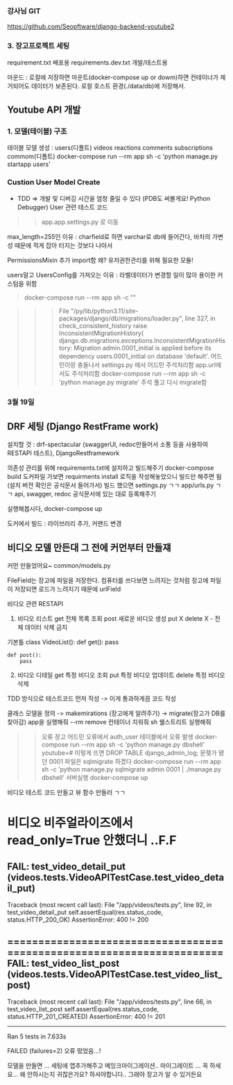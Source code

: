 ### 강사님 GIT
https://github.com/Seopftware/django-backend-youtube2

### 3. 장고프로젝트 세팅

requirement.txt 배포용
requirements.dev.txt 개발/테스트용


마운드 : 로컬에 저장하면 마운트(docker-compose up or dowm)하면 
    컨테이너가 제거되어도 데이터가 보존된다. 로컬 호스트 환경(./data/db)에 저장해서.


## Youtube API 개발

### 1. 모델(테이블) 구조

테이블 모델 생성 : users(디폴트) videos reactions comments subscriptions commom(디폴트)
docker-compose run --rm app sh -c 'python manage.py startapp users'


### Custion User Model Create
- TDD => 개발 및 디버깅 시간을 엄청 줄일 수 있다 (PDB도 써볼게요! Python Debugger)
    User 관련 테스트 코드

>>app.app.settings.py 로 이동

max_length=255인 이유 : charfield로 하면 varchar로 db에 들어간다, 바차의 가변성 때문에 적게 잡아 터지는 것보다 나아서


PermissionsMixin 추가 import함 왜? 유저권한관리를 위해 필요한 모듈!


users말고 UsersConfig를 가져오는 이유 : 라벨데이터가 변경할 일이 많아 용이한 커스텀을 위함

> docker-compose run --rm app sh -c ""


>>>   File "/py/lib/python3.11/site-packages/django/db/migrations/loader.py", line 327, in check_consistent_history
    raise InconsistentMigrationHistory(
django.db.migrations.exceptions.InconsistentMigrationHistory: Migration admin.0001_initial is applied before its dependency users.0001_initial on database 'default'.
어드민이랑 충돌나서 settings.py 에서 어드민 주석처리함 app.url에서도 주석처리함
docker-compose run --rm app sh -c 'python manage.py migrate'
주석 풀고 다시 migrate함

### 3월 19일
## DRF 세팅 (Django RestFrame work)
설치할 것 : drf-spectacular (swaggerUI, redoc만들어서 소통 등을 사용하여 RESTAPI 테스트), DjangoRestframework

의존성 관리를 위해 requirements.txt에 설치하고 빌드해주기
docker-compose build
도커파일 가보면 requirments install 로직을 작성해놓았으니 빌드만 해주면 됨
(설치 버전 확인은 공식문서 들어가서)
빌드 했으면 settings.py ㄱㄱ app/urls.py ㄱㄱ api, swagger, redoc 공식문서에 있는 대로 등록해주기

실행해봅시다, docker-compose up

도커에서 빌드 : 라이브러리 추가, 커맨드 변경



## 비디오 모델 만든대 그 전에 커먼부터 만들쟤

커먼 만들었어요~ common/models.py

FileField는 장고에 파일을 저장한다.
컴퓨터를 쓰다보면 느려지는 것처럼 장고에 파일이 저장되면 로드가 느려지기 때문에 urlField


비디오 관련 RESTAPI
1. 비디오 리스트
get 전체 목록 조회
post 새로운 비디오 생성
put X
delete X - 전체 데이터 삭제 금지

기본틀 
class VideoList():
    def get():
        pass

    def post():
        pass


2. 비디오 디테일
get 특정 비디오 조회
put 특정 비디오 업데이트
delete 특정 비디오 삭제

TDD 방식으로 테스트코드 먼저 작성 -> 이게 통과하게끔 코드 작성

클래스 모델을 정의 -> makemirations (장고에게 알려주기) -> migrate(장고가 DB를 찾아감)
app을 실행해줘 --rm remove 컨테이너 지워줘 sh 쉘스트리트 실행해줘


>> 오류
장고 어드민 오류에서 auth_user 테이블에서 오류 발생
docker-compose run --rm app sh -c 'python manage.py dbshell'
youtube=# 이렇게 뜨면 DROP TABLE django_admin_log;
문젲가 됐던 0001 파일은 sqlmigrate 하겠다
docker-compose run --rm app sh -c 'python manage.py sqlmigrate admin 0001 | ./manage.py dbshell'
서버실행 docker-compose up


비디오 테스트 코드 만들고 뷰 함수 만들러 ㄱㄱ

비디오 비주얼라이즈에서 read_only=True 안했더니
..F.F
======================================================================
FAIL: test_video_detail_put (videos.tests.VideoAPITestCase.test_video_detail_put)
----------------------------------------------------------------------
Traceback (most recent call last):
  File "/app/videos/tests.py", line 92, in test_video_detail_put
    self.assertEqual(res.status_code, status.HTTP_200_OK)
AssertionError: 400 != 200

======================================================================
FAIL: test_video_list_post (videos.tests.VideoAPITestCase.test_video_list_post)
----------------------------------------------------------------------
Traceback (most recent call last):
  File "/app/videos/tests.py", line 66, in test_video_list_post
    self.assertEqual(res.status_code, status.HTTP_201_CREATED)
AssertionError: 400 != 201

----------------------------------------------------------------------
Ran 5 tests in 7.633s

FAILED (failures=2)
오류 떴었음...!


모델을 만들면 ... 세팅에 앱추가해주고 메잉크마이그레이션.. 마이그레이트 ... 꼭 하세요... 왜 안하시는지 귀찮은가요? 
하셔야합니다.. 그래야 장고가 알 수 있거든요